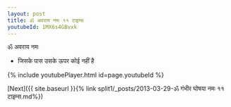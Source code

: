 ```yaml
---
layout: post
title: ॐ अवराय नमः ११ टाइम्स
youtubeId: 1MX6s4GBvxk
---
```

 
 
 ॐ अवराय नमः  
 
 -  जिसके पास उसके ऊपर कोई नहीं है 
 
  
 
  
 
 
 
 
 
 


{% include youtubePlayer.html id=page.youtubeId %}
 
[Next]({{ site.baseurl }}{% link  split1/_posts/2013-03-29-ॐ गंभीर घोषया नमः ११ टाइम्स.md%})
 
